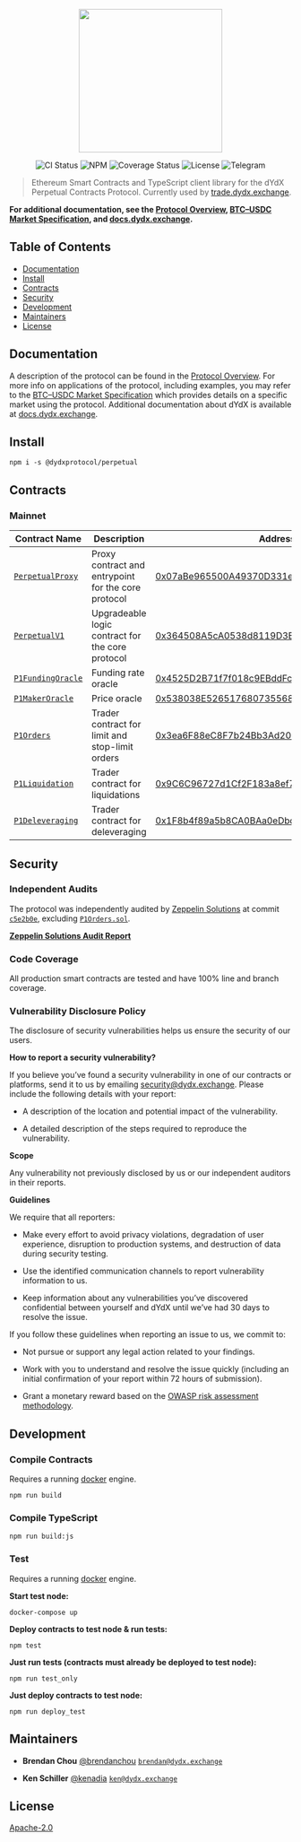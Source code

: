 <p align="center"><img src="https://s3.amazonaws.com/dydx-assets/logo_large_white.png" width="256" /></p>

<div align="center">
  <a href="https://circleci.com/gh/dydxprotocol/workflows/perpetual/tree/master" style="text-decoration:none;">
    <img src="https://img.shields.io/circleci/project/github/dydxprotocol/perpetual.svg" alt='CI Status' />
  </a>
  <a href='https://www.npmjs.com/package/@dydxprotocol/perpetual' style="text-decoration:none;">
    <img src='https://img.shields.io/npm/v/@dydxprotocol/perpetual.svg' alt='NPM' />
  </a>
  <a href='https://coveralls.io/github/dydxprotocol/perpetual' style="text-decoration:none;">
    <img src='https://coveralls.io/repos/github/dydxprotocol/perpetual/badge.svg?t=cPGDk7' alt='Coverage Status' />
  </a>
  <a href='https://github.com/dydxprotocol/perpetual/blob/master/LICENSE' style="text-decoration:none;">
    <img src='https://img.shields.io/github/license/dydxprotocol/protocol.svg?longCache=true' alt='License' />
  </a>
  <a href='https://t.me/joinchat/GBnMlBb9mQblQck2pThTgw' style="text-decoration:none;">
    <img src='https://img.shields.io/badge/chat-on%20telegram-9cf.svg?longCache=true' alt='Telegram' />
  </a>
</div>

> Ethereum Smart Contracts and TypeScript client library for the dYdX Perpetual Contracts Protocol. Currently used by [trade.dydx.exchange](https://trade.dydx.exchange).

**For additional documentation, see the [Protocol Overview](https://docs.google.com/document/d/1ceMNUTN1FmK6fYmtWz1qB6QGgSAIx6WpevODRmmV28k), [BTC–USDC Market Specification](https://docs.google.com/document/d/1tx84Ucfd5hYmhPicFgUJSbUvFT8cWayqt9p1QrgtKRU), and [docs.dydx.exchange](https://docs.dydx.exchange).**

## Table of Contents

 - [Documentation](#documentation)
 - [Install](#install)
 - [Contracts](#contracts)
 - [Security](#security)
 - [Development](#development)
 - [Maintainers](#maintainers)
 - [License](#license)

## Documentation

A description of the protocol can be found in the [Protocol Overview](https://docs.google.com/document/d/1ceMNUTN1FmK6fYmtWz1qB6QGgSAIx6WpevODRmmV28k). For more info on applications of the protocol, including examples, you may refer to the [BTC–USDC Market Specification](https://docs.google.com/document/d/1tx84Ucfd5hYmhPicFgUJSbUvFT8cWayqt9p1QrgtKRU) which provides details on a specific market using the protocol.
Additional documentation about dYdX is available at [docs.dydx.exchange](https://docs.dydx.exchange).

## Install

`npm i -s @dydxprotocol/perpetual`

## Contracts

### Mainnet

|Contract Name|Description|Address|
|---|---|---|
|[`PerpetualProxy`](contracts/protocol/v1/PerpetualProxy.sol)|Proxy contract and entrypoint for the core protocol|[0x07aBe965500A49370D331eCD613c7AC47dD6e547](https://etherscan.io/address/0x07aBe965500A49370D331eCD613c7AC47dD6e547)|
|[`PerpetualV1`](contracts/protocol/v1/PerpetualV1.sol)|Upgradeable logic contract for the core protocol|[0x364508A5cA0538d8119D3BF40A284635686C98c4](https://etherscan.io/address/0x364508A5cA0538d8119D3BF40A284635686C98c4)|
|[`P1FundingOracle`](contracts/protocol/v1/P1FundingOracle.sol)|Funding rate oracle|[0x4525D2B71f7f018c9EBddFcD336852A85404e75B](https://etherscan.io/address/0x4525D2B71f7f018c9EBddFcD336852A85404e75B)|
|[`P1MakerOracle`](contracts/protocol/v1/P1MakerOracle.sol)|Price oracle|[0x538038E526517680735568f9C5342c6E68bbDA12](https://etherscan.io/address/0x538038E526517680735568f9C5342c6E68bbDA12)|
|[`P1Orders`](contracts/protocol/v1/P1Orders.sol)|Trader contract for limit and stop-limit orders|[0x3ea6F88eC8F7b24Bb3Ad206fa80124210e8e28F3](https://etherscan.io/address/0x3ea6F88eC8F7b24Bb3Ad206fa80124210e8e28F3)|
|[`P1Liquidation`](contracts/protocol/v1/P1Liquidation.sol)|Trader contract for liquidations|[0x9C6C96727d1Cf2F183a8ef77E274621F26D728f8](https://etherscan.io/address/0x9C6C96727d1Cf2F183a8ef77E274621F26D728f8)|
|[`P1Deleveraging`](contracts/protocol/v1/P1Deleveraging.sol)|Trader contract for deleveraging|[0x1F8b4f89a5b8CA0BAa0eDbd0d928DD68B3357280](https://etherscan.io/address/0x1F8b4f89a5b8CA0BAa0eDbd0d928DD68B3357280)|

## Security

### Independent Audits

The protocol was independently audited by
[Zeppelin Solutions](https://zeppelin.solutions/) at commit [`c5e2b0e`](https://github.com/dydxprotocol/perpetual/tree/c5e2b0e58aaf532d2c8b1f658d1df2f6a3385318/contracts), excluding [`P1Orders.sol`](contracts/protocol/v1/P1Orders.sol).

**[Zeppelin Solutions Audit Report](https://blog.openzeppelin.com/dydx-perpetual-audit/)**

### Code Coverage

All production smart contracts are tested and have 100% line and branch coverage.

### Vulnerability Disclosure Policy

The disclosure of security vulnerabilities helps us ensure the security of our users.

**How to report a security vulnerability?**

If you believe you’ve found a security vulnerability in one of our contracts or platforms,
send it to us by emailing [security@dydx.exchange](mailto:security@dydx.exchange).
Please include the following details with your report:

* A description of the location and potential impact of the vulnerability.

* A detailed description of the steps required to reproduce the vulnerability.

**Scope**

Any vulnerability not previously disclosed by us or our independent auditors in their reports.

**Guidelines**

We require that all reporters:

* Make every effort to avoid privacy violations, degradation of user experience,
disruption to production systems, and destruction of data during security testing.

* Use the identified communication channels to report vulnerability information to us.

* Keep information about any vulnerabilities you’ve discovered confidential between yourself and
dYdX until we’ve had 30 days to resolve the issue.

If you follow these guidelines when reporting an issue to us, we commit to:

* Not pursue or support any legal action related to your findings.

* Work with you to understand and resolve the issue quickly
(including an initial confirmation of your report within 72 hours of submission).

* Grant a monetary reward based on the [OWASP risk assessment methodology](https://medium.com/dydxderivatives/announcing-bug-bounties-for-the-dydx-margin-trading-protocol-d0c817d1cda4).


## Development

### Compile Contracts

Requires a running [docker](https://docker.com) engine.

`npm run build`

### Compile TypeScript

`npm run build:js`

### Test

Requires a running [docker](https://docker.com) engine.

**Start test node:**

`docker-compose up`

**Deploy contracts to test node & run tests:**

`npm test`

**Just run tests (contracts must already be deployed to test node):**

`npm run test_only`

**Just deploy contracts to test node:**

`npm run deploy_test`

## Maintainers

 - **Brendan Chou**
 [@brendanchou](https://github.com/BrendanChou)
 [`brendan@dydx.exchange`](mailto:brendan@dydx.exchange)

 - **Ken Schiller**
 [@kenadia](https://github.com/Kenadia)
 [`ken@dydx.exchange`](mailto:ken@dydx.exchange)

## License

[Apache-2.0](./blob/master/LICENSE)
